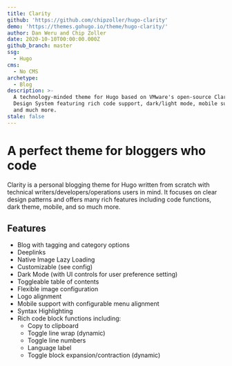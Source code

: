 ```yaml
---
title: Clarity
github: 'https://github.com/chipzoller/hugo-clarity'
demo: 'https://themes.gohugo.io/theme/hugo-clarity/'
author: Dan Weru and Chip Zoller
date: 2020-10-10T00:00:00.000Z
github_branch: master
ssg:
  - Hugo
cms:
  - No CMS
archetype:
  - Blog
description: >-
  A technology-minded theme for Hugo based on VMware's open-source Clarity
  Design System featuring rich code support, dark/light mode, mobile support,
  and much more.
stale: false
---
```


# A perfect theme for bloggers who code

Clarity is a personal blogging theme for Hugo written from scratch with technical writers/developers/operations users in mind. It focuses on clear design patterns and offers many rich features including code functions, dark theme, mobile, and so much more.

## Features

* Blog with tagging and category options
* Deeplinks
* Native Image Lazy Loading
* Customizable (see config)
* Dark Mode (with UI controls for user preference setting)
* Toggleable table of contents
* Flexible image configuration
* Logo alignment
* Mobile support with configurable menu alignment
* Syntax Highlighting
* Rich code block functions including:
    * Copy to clipboard
    * Toggle line wrap (dynamic)
    * Toggle line numbers
    * Language label
    * Toggle block expansion/contraction (dynamic)
